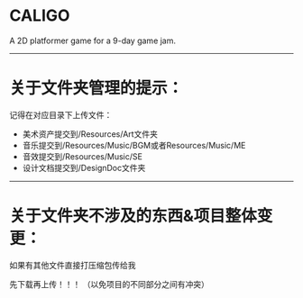 # CALIGO
A 2D platformer game for a 9-day game jam.

---
# 关于文件夹管理的提示：

记得在对应目录下上传文件：

* 美术资产提交到/Resources/Art文件夹
* 音乐提交到/Resources/Music/BGM或者Resources/Music/ME
* 音效提交到/Resources/Music/SE
* 设计文档提交到/DesignDoc文件夹

---
# 关于文件夹不涉及的东西&项目整体变更：
如果有其他文件直接打压缩包传给我

先下载再上传！！！
（以免项目的不同部分之间有冲突）

